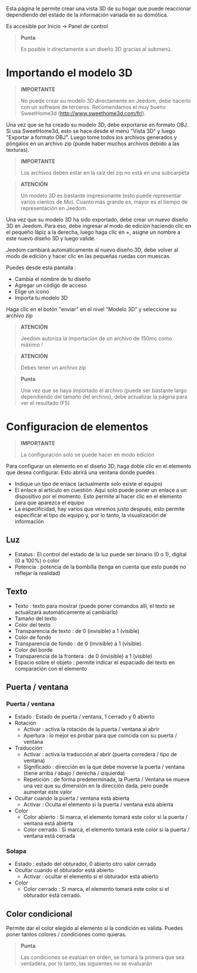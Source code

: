 Esta página le permite crear una vista 3D de su hogar que puede reaccionar dependiendo del estado de la información variada en su domótica.

Es accesible por Inicio → Panel de control

> **Punta**
>
> Es posible ir directamente a un diseño 3D gracias al submenú.

# Importando el modelo 3D

> **IMPORTANTE**
>
> No puede crear su modelo 3D directamente en Jeedom, debe hacerlo con un software de terceros. Recomendamos el muy bueno SweetHome3d (http://www.sweethome3d.com/fr/).

Una vez que se ha creado su modelo 3D, debe exportarse en formato OBJ. Si usa SweetHome3d, esto se hace desde el menú "Vista 3D" y luego "Exportar a formato OBJ". Luego tome todos los archivos generados y póngalos en un archivo zip (puede haber muchos archivos debido a las texturas).

> **IMPORTANTE**
>
> Los archivos deben estar en la raíz del zip no está en una subcarpeta

> **ATENCIÓN**
>
> Un modelo 3D es bastante impresionante (esto puede representar varios cientos de Mo). Cuanto más grande es, mayor es el tiempo de representación en Jeedom.

Una vez que su modelo 3D ha sido exportado, debe crear un nuevo diseño 3D en Jeedom. Para eso, debe ingresar al modo de edición haciendo clic en el pequeño lápiz a la derecha, luego haga clic en +, asigne un nombre a este nuevo diseño 3D y luego valide.

Jeedom cambiará automáticamente al nuevo diseño 3D, debe volver al modo de edición y hacer clic en las pequeñas ruedas con muescas.

Puedes desde esta pantalla :

- Cambia el nombre de tu diseño
- Agregar un código de acceso
- Elige un ícono
- Importa tu modelo 3D

Haga clic en el botón &quot;enviar&quot; en el nivel &quot;Modelo 3D&quot; y seleccione su archivo zip

> **ATENCIÓN**
>
> Jeedom autoriza la importación de un archivo de 150mo como máximo !

> **ATENCIÓN**
>
> Debes tener un archivo zip

> **Punta**
>
> Una vez que se haya importado el archivo (puede ser bastante largo dependiendo del tamaño del archivo), debe actualizar la página para ver el resultado (F5)


# Configuracion de elementos

> **IMPORTANTE**
>
> La configuración solo se puede hacer en modo edición

Para configurar un elemento en el diseño 3D, haga doble clic en el elemento que desea configurar. Esto abrirá una ventana donde puedes :

- Indique un tipo de enlace (actualmente solo existe el equipo)
- El enlace al artículo en cuestión. Aquí solo puede poner un enlace a un dispositivo por el momento. Esto permite al hacer clic en el elemento para que aparezca el equipo
- La especificidad, hay varios que veremos justo después, esto permite especificar el tipo de equipo y, por lo tanto, la visualización de información

## Luz

- Estatus : El control del estado de la luz puede ser binario (0 o 1), digital (0 a 100%) o color
- Potencia : potencia de la bombilla (tenga en cuenta que esto puede no reflejar la realidad)

## Texto

- Texto : texto para mostrar (puede poner comandos allí, el texto se actualizará automáticamente al cambiarlo)
- Tamaño del texto
- Color del texto
- Transparencia de texto : de 0 (invisible) a 1 (visible)
- Color de fondo
- Transparencia de fondo : de 0 (invisible) a 1 (visible)
- Color del borde
- Transparencia de la frontera : de 0 (invisible) a 1 (visible)
- Espacio sobre el objeto : permite indicar el espaciado del texto en comparación con el elemento

## Puerta / ventana

### Puerta / ventana

- Estado : Estado de puerta / ventana, 1 cerrado y 0 abierto
- Rotación
	- Activar : activa la rotación de la puerta / ventana al abrir
	- Apertura : lo mejor es probar para que coincida con su puerta / ventana
- Traducción
	- Activar : activa la traducción al abrir (puerta corredera / tipo de ventana)
	- Significado : dirección en la que debe moverse la puerta / ventana (tiene arriba / abajo / derecha / izquierda)
	- Repetición : de forma predeterminada, la Puerta / Ventana se mueve una vez que su dimensión en la dirección dada, pero puede aumentar este valor
- Ocultar cuando la puerta / ventana está abierta
	- Activar : Oculta el elemento si la puerta / ventana está abierta
- Color
	- Color abierto : Si marca, el elemento tomará este color si la puerta / ventana está abierta
	- Color cerrado : Si marca, el elemento tomará este color si la puerta / ventana está cerrada

### Solapa

- Estado : estado del obturador, 0 abierto otro valor cerrado
- Ocultar cuando el obturador está abierto
	- Activar : ocultar el elemento si el obturador está abierto
- Color
	- Color cerrado : Si marca, el elemento tomará este color si el obturador está cerrado.

## Color condicional

Permite dar el color elegido al elemento si la condición es válida. Puedes poner tantos colores / condiciones como quieras.

> **Punta**
>
> Las condiciones se evalúan en orden, se tomará la primera que sea verdadera, por lo tanto, las siguientes no se evaluarán

